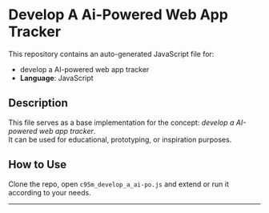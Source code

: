 # Develop A Ai-Powered Web App Tracker

This repository contains an auto-generated JavaScript file for:

- develop a AI-powered web app tracker
- **Language**: JavaScript

## Description

This file serves as a base implementation for the concept: *develop a AI-powered web app tracker*.  
It can be used for educational, prototyping, or inspiration purposes.

## How to Use

Clone the repo, open `c95m_develop_a_ai-po.js` and extend or run it according to your needs.

---


